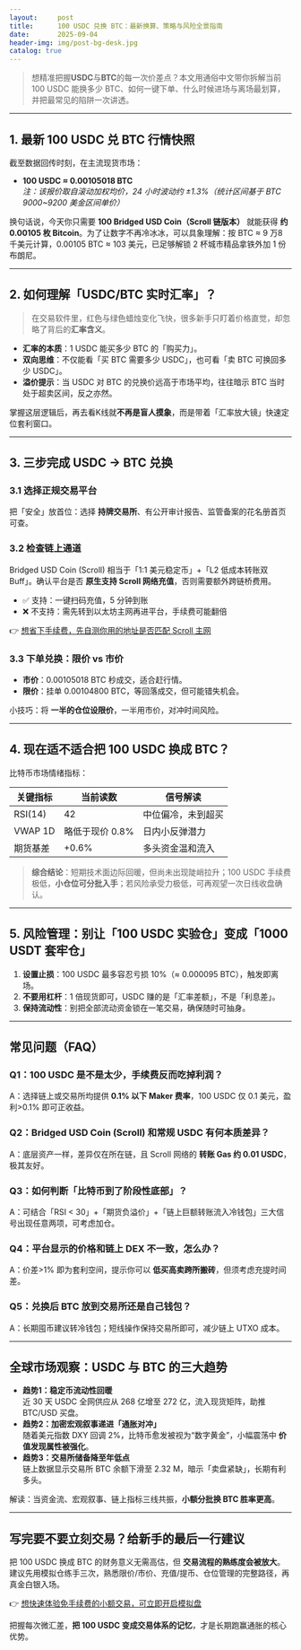 ```yaml
---
layout:     post
title:      100 USDC 兑换 BTC：最新换算、策略与风险全景指南
date:       2025-09-04
header-img: img/post-bg-desk.jpg
catalog: true
---
```


> 想精准把握**USDC**与**BTC**的每一次价差点？本文用通俗中文带你拆解当前 100 USDC 能换多少 BTC、如何一键下单、什么时候进场与离场最划算，并把最常见的陷阱一次讲透。

---

## 1. 最新 100 USDC 兑 BTC 行情快照

截至数据回传时刻，在主流现货市场：

- **100 USDC ≈ 0.00105018 BTC**  
  *注：该报价取自滚动加权均价，24 小时波动约 ±1.3%（统计区间基于 BTC 9000~9200 美金区间单价）*

换句话说，今天你只需要 **100 Bridged USD Coin（Scroll 链版本）** 就能获得 **约 0.00105 枚 Bitcoin**。为了让数字不再冷冰冰，可以具象理解：按 BTC ≈ 9 万8 千美元计算，0.00105 BTC ≈ 103 美元，已足够解锁 2 杯城市精品拿铁外加 1 份布朗尼。

---

## 2. 如何理解「USDC/BTC 实时汇率」？

> 在交易软件里，红色与绿色蜡烛变化飞快，很多新手只盯着价格直觉，却忽略了背后的**汇率含义**。

- **汇率的本质**：1 USDC 能买多少 BTC 的「购买力」。  
- **双向思维**：不仅能看「买 BTC 需要多少 USDC」，也可看「卖 BTC 可换回多少 USDC」。  
- **溢价提示**：当 USDC 对 BTC 的兑换价远高于市场平均，往往暗示 BTC 当时处于超卖区间，反之亦然。

掌握这层逻辑后，再去看K线就**不再是盲人摸象**，而是带着「汇率放大镜」快速定位套利窗口。

---

## 3. 三步完成 USDC → BTC 兑换

### 3.1 选择正规交易平台
把「安全」放首位：选择 **持牌交易所**、有公开审计报告、监管备案的花名册首页可查。

### 3.2 检查链上通道
Bridged USD Coin (Scroll) 相当于「1:1 美元稳定币」+「L2 低成本转账双Buff」。确认平台是否 **原生支持 Scroll 网络充值**，否则需要额外跨链桥费用。

- ✅ 支持：一键扫码充值，5 分钟到账  
- ❌ 不支持：需先转到以太坊主网再进平台，手续费可能翻倍

👉 [想省下手续费，先自测你用的地址是否匹配 Scroll 主网](https://okxdog.com/)

### 3.3 下单兑换：限价 vs 市价
- **市价**：0.00105018 BTC 秒成交，适合赶行情。  
- **限价**：挂单 0.00104800 BTC，等回落成交，但可能错失机会。

小技巧：将 **一半的仓位设限价**，一半用市价，对冲时间风险。

---

## 4. 现在适不适合把 100 USDC 换成 BTC？

比特币市场情绪指标：

| 关键指标       | 当前读数      | 信号解读                         |
| --------------- | ------------- | -------------------------------- |
| RSI(14)         | 42            | 中位偏冷，未到超买               |
| VWAP 1D         | 略低于现价 0.8% | 日内小反弹潜力                   |
| 期货基差        | +0.6%         | 多头资金温和流入                 |

> **综合结论**：短期技术面边际回暖，但尚未出现陡峭拉升；100 USDC 手续费极低，**小仓位可分批入手**；若风险承受力极低，可再观望一次日线收盘确认。

---

## 5. 风险管理：别让「100 USDC 实验仓」变成「1000 USDT 套牢仓」

1. **设置止损**：100 USDC 最多容忍亏损 10%（≈ 0.000095 BTC），触发即离场。  
2. **不要用杠杆**：1 倍现货即可，USDC 赚的是「汇率差额」，不是「利息差」。  
3. **保持流动性**：别把全部流动资金锁在一笔交易，确保随时可抽身。

---

## 常见问题（FAQ）

### Q1：100 USDC 是不是太少，手续费反而吃掉利润？  
A：选择链上或交易所均提供 **0.1% 以下 Maker 费率**，100 USDC 仅 0.1 美元，盈利>0.1% 即可正收益。

### Q2：Bridged USD Coin (Scroll) 和常规 USDC 有何本质差异？  
A：底层资产一样，差异仅在所在链，且 Scroll 网络的 **转账 Gas 约 0.01 USDC**，极其友好。

### Q3：如何判断「比特币到了阶段性底部」？  
A：可结合「RSI < 30」+「期货负溢价」+「链上巨额转账流入冷钱包」三大信号出现任意两项，可考虑加仓。

### Q4：平台显示的价格和链上 DEX 不一致，怎么办？  
A：价差>1% 即为套利空间，提示你可以 **低买高卖跨所搬砖**，但须考虑充提时间差。

### Q5：兑换后 BTC 放到交易所还是自己钱包？  
A：长期囤币建议转冷钱包；短线操作保持交易所即可，减少链上 UTXO 成本。

---

## 全球市场观察：USDC 与 BTC 的三大趋势

- **趋势1：稳定币流动性回暖**  
  近 30 天 USDC 全网供应从 268 亿增至 272 亿，流入现货矩阵，助推 BTC/USD 买盘。  
- **趋势2：加密宏观叙事递进「通胀对冲」**  
  随着美元指数 DXY 回调 2%，比特币愈发被视为“数字黄金”，小幅震荡中 **价值发现属性被强化**。  
- **趋势3：交易所储备降至年低点**  
  链上数据显示交易所 BTC 余额下滑至 2.32 M，暗示「卖盘紧缺」，长期有利多头。

解读：当资金流、宏观叙事、链上指标三线共振，**小额分批换 BTC 胜率更高**。

---

## 写完要不要立刻交易？给新手的最后一行建议

把 100 USDC 换成 BTC 的财务意义无需高估，但 **交易流程的熟练度会被放大**。建议先用模拟仓练手三次，熟悉限价/市价、充值/提币、仓位管理的完整路径，再真金白银入场。

👉 [想快速体验免手续费的小额交易，可立即开启模拟盘](https://okxdog.com/)

把握每次微汇差，**把 100 USDC 变成交易体系的记忆**，才是长期跑赢通胀的核心优势。